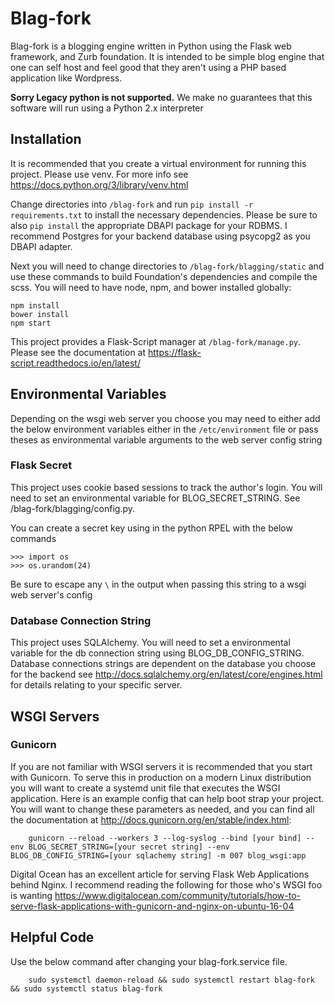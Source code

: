 # Blag-fork

Blag-fork is a blogging engine written in Python using the Flask web framework, and Zurb foundation. It is intended to be simple blog engine that one can self host and feel good that they aren't using a PHP based application like Wordpress.

**Sorry Legacy python is not supported.** We make no guarantees that this software will run using a Python 2.x interpreter

## Installation

It is recommended that you create a virtual environment for running this project. Please use venv. For more info see https://docs.python.org/3/library/venv.html

Change directories into `/blag-fork` and run `pip install -r requirements.txt` to install the necessary dependencies. Please be sure to also `pip install` the appropriate DBAPI package for your RDBMS. I recommend Postgres for your backend database using psycopg2 as you DBAPI adapter.

Next you will need to change directories to `/blag-fork/blagging/static` and use these commands to build Foundation's dependencies and compile the scss. You will need to have node, npm, and bower installed globally:

```
npm install
bower install
npm start
```

This project provides a Flask-Script manager at `/blag-fork/manage.py`. Please see the documentation at https://flask-script.readthedocs.io/en/latest/


## Environmental Variables

Depending on the wsgi web server you choose you may need to either add the below environment variables either in the
`/etc/environment` file or pass theses as environmental variable arguments to the web server config string

### Flask Secret

This project uses cookie based sessions to track the author's login. You will need to set an environmental variable for BLOG_SECRET_STRING. See /blag-fork/blagging/config.py.

You can create a secret key using in the python RPEL with the below commands
```
>>> import os
>>> os.urandom(24)
```

Be sure to escape any `\` in the output when passing this string to a wsgi web server's config

### Database Connection String

This project uses SQLAlchemy. You will need to set a environmental variable for the db connection string using BLOG_DB_CONFIG_STRING. Database connections strings are dependent on the database you choose for the backend see http://docs.sqlalchemy.org/en/latest/core/engines.html for details relating to your specific server.


## WSGI Servers

### Gunicorn

If you are not familiar with WSGI servers it is recommended that you start with Gunicorn. To serve this in production on a modern Linux distribution you will want to create a systemd unit file that executes the WSGI application. Here is an example config that can help boot strap your project. You will want to change these parameters as needed, and you can find all the documentation at http://docs.gunicorn.org/en/stable/index.html:
```
    gunicorn --reload --workers 3 --log-syslog --bind [your bind] --env BLOG_SECRET_STRING=[your secret string] --env BLOG_DB_CONFIG_STRING=[your sqlachemy string] -m 007 blog_wsgi:app
```

Digital Ocean has an excellent article for serving Flask Web Applications behind Nginx. I recommend reading the following for those who's WSGI foo is wanting https://www.digitalocean.com/community/tutorials/how-to-serve-flask-applications-with-gunicorn-and-nginx-on-ubuntu-16-04

## Helpful Code

Use the below command after changing your blag-fork.service file.
```
    sudo systemctl daemon-reload && sudo systemctl restart blag-fork && sudo systemctl status blag-fork
```


